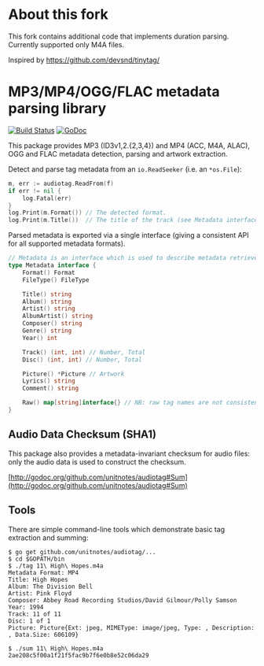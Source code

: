 # About this fork

This fork contains additional code that implements duration parsing.
Currently supported only M4A files.

Inspired by https://github.com/devsnd/tinytag/

# MP3/MP4/OGG/FLAC metadata parsing library
[![Build Status](https://travis-ci.org/dhowden/tag.svg?branch=master)](https://travis-ci.org/dhowden/tag)
[![GoDoc](https://godoc.org/github.com/unitnotes/audiotag?status.svg)](https://godoc.org/github.com/unitnotes/audiotag)

This package provides MP3 (ID3v1,2.{2,3,4}) and MP4 (ACC, M4A, ALAC), OGG and FLAC metadata detection, parsing and artwork extraction.

Detect and parse tag metadata from an `io.ReadSeeker` (i.e. an `*os.File`):

```go
m, err := audiotag.ReadFrom(f)
if err != nil {
	log.Fatal(err)
}
log.Print(m.Format()) // The detected format.
log.Print(m.Title())  // The title of the track (see Metadata interface for more details).
```

Parsed metadata is exported via a single interface (giving a consistent API for all supported metadata formats).

```go
// Metadata is an interface which is used to describe metadata retrieved by this package.
type Metadata interface {
	Format() Format
	FileType() FileType

	Title() string
	Album() string
	Artist() string
	AlbumArtist() string
	Composer() string
	Genre() string
	Year() int

	Track() (int, int) // Number, Total
	Disc() (int, int) // Number, Total

	Picture() *Picture // Artwork
	Lyrics() string
	Comment() string

	Raw() map[string]interface{} // NB: raw tag names are not consistent across formats.
}
```

## Audio Data Checksum (SHA1)

This package also provides a metadata-invariant checksum for audio files: only the audio data is used to
construct the checksum.

[http://godoc.org/github.com/unitnotes/audiotag#Sum](http://godoc.org/github.com/unitnotes/audiotag#Sum)

## Tools

There are simple command-line tools which demonstrate basic tag extraction and summing:

```console
$ go get github.com/unitnotes/audiotag/...
$ cd $GOPATH/bin
$ ./tag 11\ High\ Hopes.m4a
Metadata Format: MP4
Title: High Hopes
Album: The Division Bell
Artist: Pink Floyd
Composer: Abbey Road Recording Studios/David Gilmour/Polly Samson
Year: 1994
Track: 11 of 11
Disc: 1 of 1
Picture: Picture{Ext: jpeg, MIMEType: image/jpeg, Type: , Description: , Data.Size: 606109}

$ ./sum 11\ High\ Hopes.m4a
2ae208c5f00a1f21f5fac9b7f6e0b8e52c06da29
```
